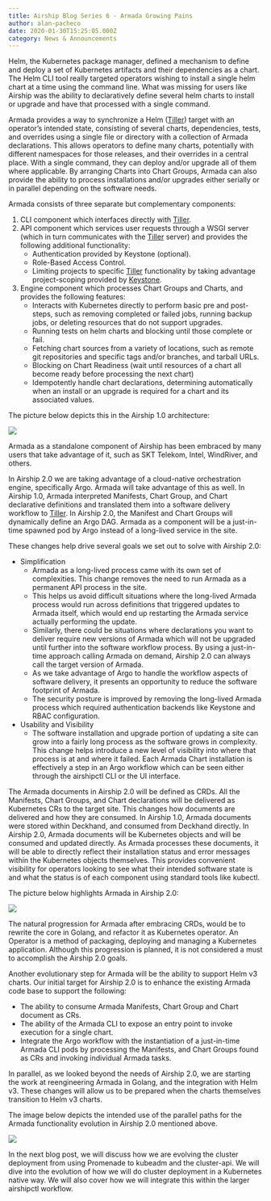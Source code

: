 ```yaml
---
title: Airship Blog Series 6 - Armada Growing Pains
author: alan-pacheco
date: 2020-01-30T15:25:05.000Z
category: News & Announcements
---
```

Helm, the Kubernetes package manager, defined a mechanism to define and deploy a set of Kubernetes artifacts and their
dependencies as a chart. The Helm CLI tool really targeted operators wishing to install a single helm chart at a time
using the command line.  What was missing for users like Airship was the ability to declaratively define several helm
charts to install or upgrade and have that processed with a single command.

Armada provides a way to synchronize a Helm ([Tiller](https://docs.helm.sh/using_helm/#easy-in-cluster-installation))
target with an operator’s intended state, consisting of several
charts, dependencies, tests, and overrides using a single file or directory with a collection of Armada declarations.
This allows operators to define many charts, potentially with different namespaces for those releases, and their
overrides in a central place. With a single command, they can deploy and/or upgrade all of them where applicable.  By
arranging Charts into Chart Groups, Armada can also provide the ability to process installations and/or upgrades either
serially or in parallel depending on the software needs.

Armada consists of three separate but complementary components:

1. CLI component which interfaces directly with [Tiller](https://docs.helm.sh/using_helm/#easy-in-cluster-installation).
2. API component which services user requests through a WSGI server (which in turn communicates with the
[Tiller](https://docs.helm.sh/using_helm/#easy-in-cluster-installation) server) and provides the following additional
functionality:
    * Authentication provided by Keystone (optional).
    * Role-Based Access Control.
    * Limiting projects to specific [Tiller](https://docs.helm.sh/using_helm/#easy-in-cluster-installation)
    functionality by taking advantage project-scoping provided by [Keystone](https://github.com/openstack/keystone).
3. Engine component which processes Chart Groups and Charts, and provides the following features:
    * Interacts with Kubernetes directly to perform basic pre and post-steps, such as removing completed or failed jobs,
    running backup jobs, or deleting resources that do not support upgrades.
    * Running tests on helm charts and blocking until those complete or fail.
    * Fetching chart sources from a variety of locations, such as remote git repositories and specific tags and/or
    branches, and tarball URLs.
    * Blocking on Chart Readiness (wait until resources of a chart all become ready before processing the next chart)
    * Idempotently handle chart declarations, determining automatically when an install or an upgrade is required for a
    chart and its associated values.

The picture below depicts this in the Airship 1.0 architecture:

![](/images/armada-dependencies.png)

Armada as a standalone component of Airship has been embraced by many users that take advantage of it, such as SKT
Telekom, Intel, WindRiver, and others.

In Airship 2.0 we are taking advantage of a cloud-native orchestration engine, specifically Argo. Armada will take
advantage of this as well. In Airship 1.0, Armada interpreted Manifests, Chart Group, and Chart declarative definitions
and translated them into a software delivery workflow to
[Tiller](https://docs.helm.sh/using_helm/#easy-in-cluster-installation). In Airship 2.0, the Manifest and Chart Groups
will dynamically define an Argo DAG. Armada as a component will be a just-in-time spawned pod by Argo instead of a
long-lived service in the site.

These changes help drive several goals we set out to solve with Airship 2.0:
* Simplification
    * Armada as a long-lived process came with its own set of complexities.  This change removes the need to run Armada
    as a permanent API process in the site.
    * This helps us avoid difficult situations where the long-lived Armada process would run across definitions that
    triggered updates to Armada itself, which would end up restarting the Armada service actually performing the update.
    * Similarly, there could be situations where declarations you want to deliver require new versions of Armada which
    will not be upgraded until further into the software workflow process. By using a just-in-time approach calling
    Armada on demand, Airship 2.0 can always call the target version of Armada.
    * As we take advantage of Argo to handle the workflow aspects of software delivery, it presents an opportunity to
    reduce the software footprint of Armada.
    * The security posture is improved by removing the long-lived Armada process which required authentication backends
    like Keystone and RBAC configuration.
* Usability and Visibility
    * The software installation and upgrade portion of updating a site can grow into a fairly long process as the
    software grows in complexity. This change helps introduce a new level of visibility into where that process is at
    and where it failed.  Each Armada Chart installation is effectively a step in an Argo workflow which can be seen
    either through the airshipctl CLI or the UI interface.

The Armada documents in Airship 2.0 will be defined as CRDs. All the Manifests, Chart Groups, and Chart declarations
will be delivered as Kubernetes CRs to the target site. This changes how documents are delivered and how they are
consumed. In Airship 1.0, Armada documents were stored within Deckhand, and consumed from Deckhand directly. In Airship
2.0, Armada documents will be Kubernetes objects and will be consumed and updated directly. As Armada processes these
documents, it will be able to directly reflect their installation status and error messages within the Kubernetes
objects themselves. This provides convenient visibility for operators looking to see what their intended software state
is and what the status is of each component using standard tools like kubectl.

The picture below highlights Armada in Airship 2.0:

![](/images/armada-2.png)

The natural progression for Armada after embracing CRDs, would be to rewrite the core in Golang, and refactor it as
Kubernetes operator. An Operator is a method of packaging, deploying and managing a Kubernetes application. Although
this progression is planned, it is not considered a must to accomplish the Airship 2.0 goals.

Another evolutionary step for Armada will be the ability to support Helm v3 charts. 
Our initial target for Airship 2.0 is to enhance the existing Armada code base to support the following:
* The ability to consume Armada Manifests, Chart Group and Chart document as CRs.
* The ability of the Armada CLI to expose an entry point to invoke execution for a single chart.
* Integrate the Argo workflow with the instantiation of a just-in-time Armada CLI pods by processing the Manifests,
and Chart Groups found as CRs and invoking individual Armada tasks.

In parallel, as we looked beyond the needs of Airship 2.0, we are starting the work at reengineering Armada in Golang,
and the integration with Helm v3. These changes will allow us to be prepared when the charts themselves transition to
Helm v3 charts.

The image below depicts the intended use of the parallel paths for the Armada functionality evolution in Airship 2.0
mentioned above.

![](/images/armada-evolution.png)

In the next blog post, we will discuss how we are evolving the cluster deployment from using Promenade to kubeadm and
the cluster-api. We will dive into the evolution of how we will do cluster deployment in a Kubernetes native way. We
will also cover how we will integrate this within the larger airshipctl workflow.

